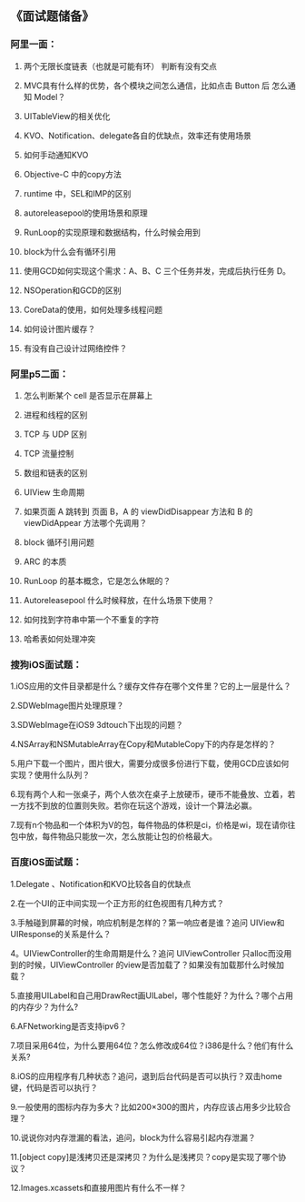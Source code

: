 ## 《面试题储备》

### 阿里一面：

1. 两个无限长度链表（也就是可能有环） 判断有没有交点

2. MVC具有什么样的优势，各个模块之间怎么通信，比如点击 Button 后 怎么通知 Model？

3. UITableView的相关优化

4. KVO、Notification、delegate各自的优缺点，效率还有使用场景

5. 如何手动通知KVO

6. Objective-C 中的copy方法

7. runtime 中，SEL和IMP的区别

8. autoreleasepool的使用场景和原理

9. RunLoop的实现原理和数据结构，什么时候会用到

10. block为什么会有循环引用

11. 使用GCD如何实现这个需求：A、B、C 三个任务并发，完成后执行任务 D。

12. NSOperation和GCD的区别

13. CoreData的使用，如何处理多线程问题

14. 如何设计图片缓存？

15. 有没有自己设计过网络控件？

### 阿里p5二面：

1. 怎么判断某个 cell 是否显示在屏幕上

2. 进程和线程的区别

3. TCP 与 UDP 区别

4. TCP 流量控制

5. 数组和链表的区别

6. UIView 生命周期

7. 如果页面 A 跳转到 页面 B，A 的 viewDidDisappear 方法和 B 的 viewDidAppear 方法哪个先调用？

8. block 循环引用问题

9. ARC 的本质

10. RunLoop 的基本概念，它是怎么休眠的？

11. Autoreleasepool 什么时候释放，在什么场景下使用？

12. 如何找到字符串中第一个不重复的字符

13. 哈希表如何处理冲突

###  搜狗iOS面试题：

1.iOS应用的文件目录都是什么？缓存文件存在哪个文件里？它的上一层是什么？



2.SDWebImage图片处理原理？



3.SDWebImage在iOS9 3dtouch下出现的问题？



4.NSArray和NSMutableArray在Copy和MutableCopy下的内存是怎样的？



5.用户下载一个图片，图片很大，需要分成很多份进行下载，使用GCD应该如何实现？使用什么队列？



6.现有两个人和一张桌子，两个人依次在桌子上放硬币，硬币不能叠放、立着，若一方找不到放的位置则失败。若你在玩这个游戏，设计一个算法必赢。



7.现有n个物品和一个体积为V的包，每件物品的体积是ci，价格是wi，现在请你往包中放，每件物品只能放一次，怎么放能让包的价格最大。

  


### 百度iOS面试题：

1.Delegate 、Notification和KVO比较各自的优缺点

2.在一个UI的正中间实现一个正方形的红色视图有几种方式？

3.手触碰到屏幕的时候，响应机制是怎样的？第一响应者是谁？追问 UIView和UIResponse的关系是什么？

4。UIViewController的生命周期是什么？追问 UIViewController 只alloc而没用到的时候，UIViewController 的view是否加载了？如果没有加载那什么时候加载？

5.直接用UILabel和自己用DrawRect画UILabel，哪个性能好？为什么？哪个占用的内存少？为什么?

6.AFNetworking是否支持ipv6？

7.项目采用64位，为什么要用64位？怎么修改成64位？i386是什么？他们有什么关系?

8.iOS的应用程序有几种状态？追问，退到后台代码是否可以执行？双击home键，代码是否可以执行？

9.一般使用的图标内存为多大？比如200×300的图片，内存应该占用多少比较合理？

10.说说你对内存泄漏的看法，追问，block为什么容易引起内存泄漏？

11.\[object copy\]是浅拷贝还是深拷贝？为什么是浅拷贝？copy是实现了哪个协议？

12.Images.xcassets和直接用图片有什么不一样？



